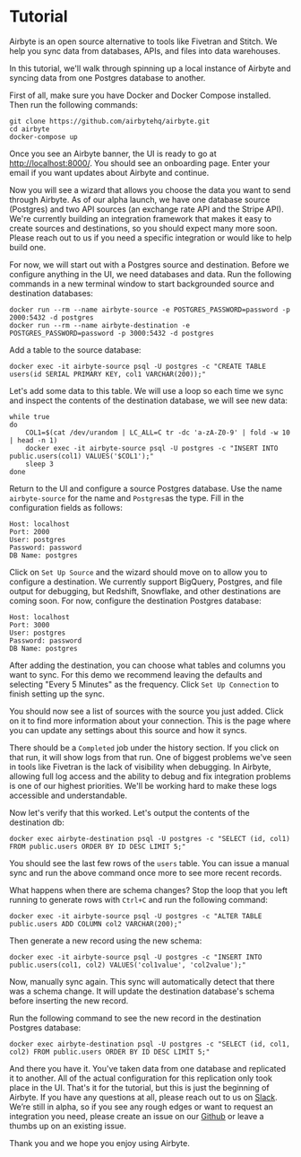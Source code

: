 # Tutorial

Airbyte is an open source alternative to tools like Fivetran and Stitch. We help you sync data from databases, APIs, and files into data warehouses.

In this tutorial, we'll walk through spinning up a local instance of Airbyte and syncing data from one Postgres database to another.

First of all, make sure you have Docker and Docker Compose installed. Then run the following commands:

```text
git clone https://github.com/airbytehq/airbyte.git
cd airbyte
docker-compose up
```

Once you see an Airbyte banner, the UI is ready to go at [http://localhost:8000/](http://localhost:8000/). You should see an onboarding page. Enter your email if you want updates about Airbyte and continue.

Now you will see a wizard that allows you choose the data you want to send through Airbyte. As of our alpha launch, we have one database source \(Postgres\) and two API sources \(an exchange rate API and the Stripe API\). We're currently building an integration framework that makes it easy to create sources and destinations, so you should expect many more soon. Please reach out to us if you need a specific integration or would like to help build one.

For now, we will start out with a Postgres source and destination. Before we configure anything in the UI, we need databases and data. Run the following commands in a new terminal window to start backgrounded source and destination databases:

```text
docker run --rm --name airbyte-source -e POSTGRES_PASSWORD=password -p 2000:5432 -d postgres
docker run --rm --name airbyte-destination -e POSTGRES_PASSWORD=password -p 3000:5432 -d postgres
```

Add a table to the source database:

```text
docker exec -it airbyte-source psql -U postgres -c "CREATE TABLE users(id SERIAL PRIMARY KEY, col1 VARCHAR(200));"
```

Let's add some data to this table. We will use a loop so each time we sync and inspect the contents of the destination database, we will see new data:

```text
while true
do
    COL1=$(cat /dev/urandom | LC_ALL=C tr -dc 'a-zA-Z0-9' | fold -w 10 | head -n 1)
    docker exec -it airbyte-source psql -U postgres -c "INSERT INTO public.users(col1) VALUES('$COL1');"
    sleep 3
done
```

Return to the UI and configure a source Postgres database. Use the name `airbyte-source` for the name and `Postgres`as the type. Fill in the configuration fields as follows:

```text
Host: localhost
Port: 2000
User: postgres
Password: password
DB Name: postgres
```

Click on `Set Up Source` and the wizard should move on to allow you to configure a destination. We currently support BigQuery, Postgres, and file output for debugging, but Redshift, Snowflake, and other destinations are coming soon. For now, configure the destination Postgres database:

```text
Host: localhost
Port: 3000
User: postgres
Password: password
DB Name: postgres
```

After adding the destination, you can choose what tables and columns you want to sync. For this demo we recommend leaving the defaults and selecting "Every 5 Minutes" as the frequency. Click `Set Up Connection` to finish setting up the sync.

You should now see a list of sources with the source you just added. Click on it to find more information about your connection. This is the page where you can update any settings about this source and how it syncs.

There should be a `Completed` job under the history section. If you click on that run, it will show logs from that run. One of biggest problems we've seen in tools like Fivetran is the lack of visibility when debugging. In Airbyte, allowing full log access and the ability to debug and fix integration problems is one of our highest priorities. We'll be working hard to make these logs accessible and understandable.

Now let's verify that this worked. Let's output the contents of the destination db:

```text
docker exec airbyte-destination psql -U postgres -c "SELECT (id, col1) FROM public.users ORDER BY ID DESC LIMIT 5;"
```

You should see the last few rows of the `users` table. You can issue a manual sync and run the above command once more to see more recent records.

What happens when there are schema changes? Stop the loop that you left running to generate rows with `Ctrl+C` and run the following command:

```text
docker exec -it airbyte-source psql -U postgres -c "ALTER TABLE public.users ADD COLUMN col2 VARCHAR(200);"
```

Then generate a new record using the new schema:

```text
docker exec -it airbyte-source psql -U postgres -c "INSERT INTO public.users(col1, col2) VALUES('col1value', 'col2value');"
```

Now, manually sync again. This sync will automatically detect that there was a schema change. It will update the destination database's schema before inserting the new record.

Run the following command to see the new record in the destination Postgres database:

```text
docker exec airbyte-destination psql -U postgres -c "SELECT (id, col1, col2) FROM public.users ORDER BY ID DESC LIMIT 5;"
```

And there you have it. You've taken data from one database and replicated it to another. All of the actual configuration for this replication only took place in the UI. That's it for the tutorial, but this is just the beginning of Airbyte. If you have any questions at all, please reach out to us on [Slack](https://slack.airbyte.io/). We’re still in alpha, so if you see any rough edges or want to request an integration you need, please create an issue on our [Github](https://github.com/airbytehq/airbyte) or leave a thumbs up on an existing issue.

Thank you and we hope you enjoy using Airbyte.

